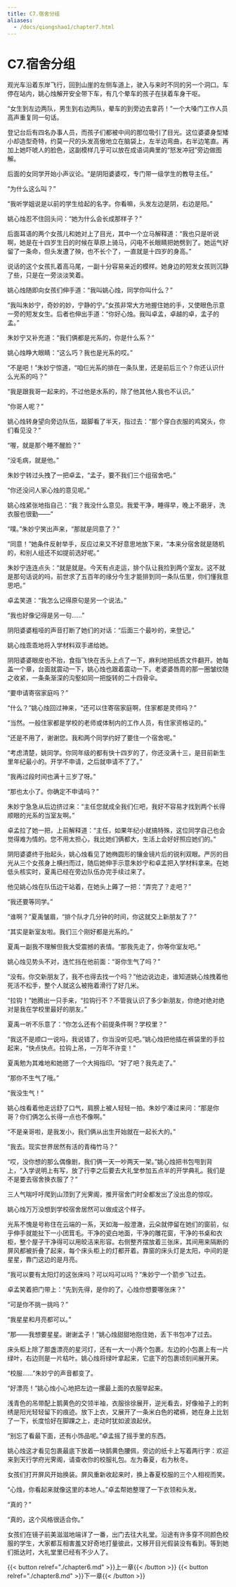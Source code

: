 ```yaml
---
title: C7.宿舍分组
aliases:
  - /docs/qiongshao1/chapter7.html
---
```


# C7.宿舍分组

观光车沿着东岸飞行，回到山崖的左侧车道上，驶入与来时不同的另一个洞口。车停在站内，姚心烛解开安全带下车，有几个晕车的孩子在扶着车身干呕。

“女生到左边两队，男生到右边两队，晕车的到旁边去拿药！”一个大嗓门工作人员高声重复同一句话。

登记台后有四名办事人员，而孩子们都被中间的那位吸引了目光。这位婆婆身型矮小却造型奇特，约莫一尺的头发高傲地立在脑袋上，左半边弯曲，右半边笔直。再加上她吓唬人的脸色，这副模样几乎可以放在成语词典里的“怒发冲冠”旁边做图解。

后面的女同学开始小声议论。“是阴阳婆婆哎，专门带一级学生的教导主任。”

“为什么这么叫？”

“我听学姐说是以前的学生给起的名字。你看嘛，头发左边是阴，右边是阳。”

姚心烛忍不住回头问：“她为什么会长成那样子？”

后面耳语的两个女孩儿和她对上了目光，其中一个立马解释道：“我也只是听说啊，她是在十四岁生日的时候在草原上骑马，闪电不长眼睛把她劈到了。她运气好留了一条命，但头发遭了殃，也不长个了，一直就是十四岁的身高。”

说话的这个女孩扎着高马尾，一副十分容易亲近的模样。她身边的短发女孩则沉静了些，只是在一旁淡淡笑着。

姚心烛随即向女孩们伸手道：“我叫姚心烛，同学你叫什么？”

“我叫朱妙宁，奇妙的妙，宁静的宁。”女孩非常大方地握住她的手，又使眼色示意一旁的短发女生。后者也伸出手道：“你好心烛。我叫卓孟，卓越的卓，孟子的孟。”

朱妙宁又补充道：“我们俩都是光系的，你是什么系？”

姚心烛睁大眼睛：“这么巧？我也是光系的哎。”

“不是吧！”朱妙宁惊道，“咱仨光系的排在一条队里，还是前后三个？你还认识什么光系的吗？”

“我是跟我哥一起来的，不过他是水系的，除了他其他人我也不认识。”

“你哥人呢？”

姚心烛转身望向旁边队伍，踮脚看了半天，指过去：“那个穿白衣服的鸡窝头，你们看见没？”

“喔，就是那个睡不醒脸？”

“没毛病，就是他。”

朱妙宁转过头拽了一把卓孟，“孟子，要不我们三个组宿舍吧。”

“你还没问人家心烛的意见呢。”

姚心烛紧张地指自己：“我？我没什么意见。我爱干净，睡得早，晚上不磨牙，洗衣服也很勤——”

“噗。”朱妙宁笑出声来，“那就是同意了？”

“同意！”她条件反射举手，反应过来又不好意思地放下来，“本来分宿舍就是随机的，和别人组还不如提前选好呢。”

朱妙宁连连点头：“就是就是。今天有点走运，排个队让我捡到两个室友。这不就是那句话说的吗，前世求了五百年的缘分今生才能排到同一条队伍里，你们懂我意思吧。”

卓孟笑道：“我怎么记得原句是另一个说法。”

“我也好像记得是另一句......”

阴阳婆婆粗哑的声音打断了她们的对话：“后面三个最吵的，来登记。”

姚心烛乖乖地将入学材料双手递给她。

阴阳婆婆眼皮也不抬，食指飞快在舌头上点了一下，麻利地把纸质文件翻开。她每盖一个章，台面就震动一下，姚心烛也跟着震动一下。老婆婆唇周的那一圈皱纹随之收紧，一条条渐深的沟壑如同一把旋转的二十四骨伞。

“要申请寄宿家庭吗？”

“什么？”姚心烛回过神来，“还可以住寄宿家庭啊，住家都是灵师吗？”

“当然。一般住家都是学校的老师或体制内的工作人员，有住家资格证的。”

“还是不用了，谢谢您。我和两个同学约好了要住一个宿舍呢。”

“考虑清楚，姚同学。你同年级的都有快十四岁的了，你还没满十三，是目前新生里年纪最小的。开学不申请，之后就申请不了了。”

“我再过段时间也满十三岁了呀。”

“那也太小了。你确定不申请吗？”

朱妙宁急急从后边挤过来：“主任您就成全我们仨吧，我好不容易才找到两个长得顺眼的光系的当室友啊。”

卓孟拉了她一把，上前解释道：“主任，如果年纪小就搞特殊，这位同学自己也会觉得难为情的。您不用太担心，我比她们俩都大，生活上会好好照应她们的。”

阴阳婆婆终于抬起头，姚心烛看见了她椭圆形的镶金镜片后的锐利双眼。严厉的目光从三个女孩身上横扫而过，随后她伸手示意朱妙宁和卓孟把入学材料拿来。在她低头核实时，夏禹已经在旁边队伍办完手续过来了。

他见姚心烛在队伍边干站着，在她头上薅了一把：“弄完了？走吧？”

“我还要等同学。”

“谁啊？”夏禹皱眉，“排个队才几分钟的时间，你这就交上新朋友了？”

“其实是新室友啦。我们三个刚好都是光系的。”

夏禹一副我不理解但我大受震撼的表情。“那我先走了，你等你室友吧。”

姚心烛见势头不对，连忙挡在他前面：“哥你生气了吗？”

“没有。你交新朋友了，我不也得去找一个吗？”他边说边走，谁知道姚心烛拽着他死活不松手，整个人就这么被拖着滑行了好几米。

“拉钩！”她腾出一只手来，“拉钩行不？不管我认识了多少新朋友，你绝对绝对绝对是我在学校里最好的朋友。”

夏禹一听不乐意了：“你怎么还有个前提条件啊？学校里？”

“我这不是顺口一说吗，我说错了，你当没听见吧。”姚心烛把他插在裤袋里的手拉起来，“快点快点。拉钩上吊，一万年不许变！”

夏禹勉为其难地和她摁了一个大拇指印。“好了吧？我先走了。”

“那你不生气了哦。”

“我没生气！”

姚心烛看着他走远舒了口气，肩膀上被人轻轻一拍。朱妙宁凑过来问：“那是你哥？你们俩怎么长得一点也不像啊。”

“不是亲哥啦，是我发小，我们俩从出生开始就在一起长大的。”

“我去。现实世界居然有活的青梅竹马？”

“哎，没你想的那么偶像剧，我们俩一天一吵两天一架。”姚心烛把书包甩到背上，“入学说明上有写，放了行李之后要去大礼堂参加五点半的开学典礼。我们是不是要去宿舍换衣服了？”

三人气喘吁吁爬到山顶到了光霁阁，推开宿舍门时全都发出了没出息的惊叹。

姚心烛万万没想到学校宿舍居然可以做成这个样子。

光系不愧是号称住在云端的一系，天如海一般澄澈，云朵就停留在她们的窗前，似乎伸手就能扯下一小团茸毛。干净的瓷白地面，干净的雕花窗，干净的书桌和衣柜，整个屋子干净得可以用皎洁来形容。右侧整齐摆放着三张床，其间用来隔断的屏风都被折叠了起来，每个床头柜上的灯都开着。靠窗的床头灯是太阳，中间的是星星，靠门这边的是月亮。

“我可以要有太阳灯的这张床吗？可以吗可以吗？”朱妙宁一个箭步飞过去。

卓孟笑着把门带上：“先到先得，是你的了。心烛你想要哪张床？”

“可是你不挑一挑吗？”

“我星星和月亮都可以。”

“那——我想要星星。谢谢孟子！”姚心烛甜甜地抱住她，丢下书包冲了过去。

床头柜上除了那盏漂亮的星河灯，还有一大一小两个包裹。左边的小包裹上有一片绿叶，右边则是一片枯叶。姚心烛将绿叶拿起来，它底下的包裹顷刻间展开来。

“校服......”朱妙宁的声音都变了。

“好漂亮！”姚心烛小心地把左边一摞最上面的衣服举起来。

浅青色的吊带配上鹅黄色的交领半袖，衣服徐徐展开，逆光看去，好像袖子上的刺绣是阳光轻轻留下的痕迹。放下上衣，又展开了一条米白色的裙裤，她在身上比划了一下，长度恰好在脚踝之上，走动时犹如波浪起伏。

“别忘了看最下面，还有小饰品呢。”卓孟摇了摇手里的东西。

姚心烛这才看见包裹最底下放着一块鹅黄色腰佩，旁边的纸卡上写着两行字：欢迎来到天行学府光霁阁，请查收你的校服礼包。左为春夏，右为秋冬。

女孩们打开屏风开始换装。屏风重新收起来时，换上春夏校服的三个人相视而笑。

“心烛，你看起来就像这里的本地人。”卓孟帮她整理了一下衣领和头发。

“真的？”

“真的，这个风格很适合你。”

女孩们在镜子前美滋滋地端详了一番，出门去往大礼堂。沿途有许多穿不同颜色校服的学生，大家都互相害羞又好奇地打量彼此，又移开目光假装没有看到。等到她们抵达时，大礼堂里已经有不少人了。

{{< button relref="./chapter6.md" >}}上一章{{< /button >}}
{{< button relref="./chapter8.md" >}}下一章{{< /button >}}